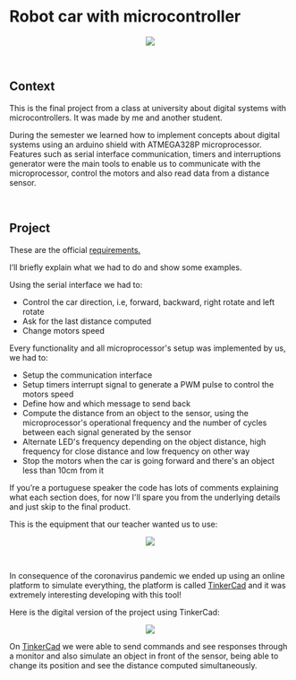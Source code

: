 # Robot car with microcontroller

<p align="center">
  <img src="https://user-images.githubusercontent.com/62313672/121588662-90a3bc00-ca0c-11eb-8f45-8ebb86218a8b.gif">
</p>

</br>

## Context

This is the final project from a class at university about digital systems with microcontrollers. It was made by me and another student.

During the semester we learned how to implement concepts about digital systems using an arduino shield with ATMEGA328P microprocessor. Features such as serial interface communication, timers and interruptions generator were the main tools to enable us to communicate with the microprocessor, control the motors and also read data from a distance sensor.

</br>

## Project

These are the official [requirements.](https://drive.google.com/file/d/1jrU5zzxb0RpPy4vOWS0bvIYJR3F_lWPB/view?usp=sharing)

I’ll briefly explain what we had to do and show some examples. 

Using the serial interface we had to:

- Control the car direction, i.e, forward, backward, right rotate and left rotate
- Ask for the last distance computed
- Change motors speed

Every functionality and all microprocessor's setup was implemented by us, we had to:
 - Setup the communication interface
 - Setup timers interrupt signal to generate a PWM pulse to control the motors speed
 - Define how and which message to send back
 - Compute the distance from an object to the sensor, using the microprocessor's operational frequency and the number of cycles between each signal generated by the sensor
 - Alternate LED's frequency depending on the object distance, high frequency for close distance and low frequency on other way
 - Stop the motors when the car is going forward and there's an object less than 10cm from it

If you’re a portuguese speaker the code has lots of comments explaining what each section does, for now I'll spare you from the underlying details and just skip to the final product.

This is the equipment that our teacher wanted us to use:

<p align="center">
  <img src="https://user-images.githubusercontent.com/62313672/121540242-b44f0e00-c9dc-11eb-837e-7124369c3b79.png" >
</p>

</br>

In consequence of the coronavirus pandemic we ended up using an online platform to simulate everything, the platform is called [TinkerCad](https://www.tinkercad.com/) and it was extremely interesting developing with this tool!

Here is the digital version of the project using TinkerCad:

<p align="center">
  <img src="https://user-images.githubusercontent.com/62313672/121540805-2889b180-c9dd-11eb-929f-95f1e17cdf27.png">
</p>

On [TinkerCad](https://www.tinkercad.com/) we were able to send commands and see responses through a monitor and also simulate an object in front of the sensor, being able to change its position and see the distance computed simultaneously.
